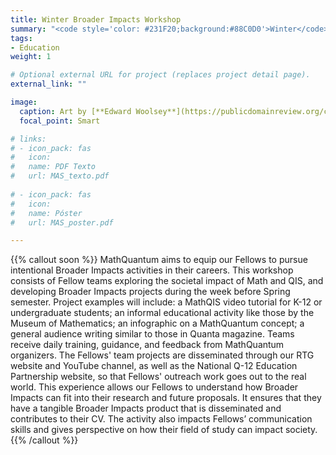 ```yaml
---
title: Winter Broader Impacts Workshop
summary: "<code style='color: #231F20;background:#88C0D0'>Winter</code> <br> 1-week workshop to explore the societal impact of QIS and Fellows' own interests in outreach."
tags:
- Education
weight: 1

# Optional external URL for project (replaces project detail page).
external_link: ""

image:
  caption: Art by [**Edward Woolsey**](https://publicdomainreview.org/collection/fancy-turning)
  focal_point: Smart

# links:
# - icon_pack: fas
#   icon:
#   name: PDF Texto
#   url: MAS_texto.pdf
  
# - icon_pack: fas
#   icon:
#   name: Póster
#   url: MAS_poster.pdf

---
```


{{% callout soon %}}
MathQuantum aims to equip our Fellows to pursue intentional Broader Impacts activities in their careers. This workshop consists of Fellow teams exploring the societal impact of Math and QIS, and developing Broader Impacts projects during the week before Spring semester. Project examples will include: a MathQIS video tutorial for K-12 or undergraduate students; an informal educational activity like those by the Museum of Mathematics; an infographic on a MathQuantum concept; a general audience writing similar to those in Quanta magazine. Teams receive daily training, guidance, and feedback from MathQuantum organizers. The Fellows' team projects are disseminated through our RTG website
and YouTube channel, as well as the National Q-12 Education Partnership website, so that Fellows' outreach work goes out to the real world. This experience allows our Fellows to understand how Broader Impacts can fit into their research and future proposals. It ensures that they have a tangible Broader Impacts product that is disseminated and contributes to their CV. The activity also impacts Fellows’ communication
skills and gives perspective on how their field of study can impact society.
{{% /callout %}}

